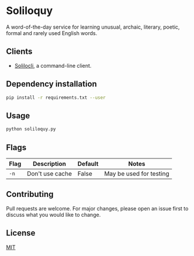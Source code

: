 # Soliloquy

A word-of-the-day service for learning unusual, archaic, literary, poetic, formal and rarely used English words.

## Clients

- [Solilocli](https://github.com/octoman90/solilocli), a command-line client.

## Dependency installation

```bash
pip install -r requirements.txt --user
```

## Usage

```bash
python soliloquy.py
```

## Flags

| Flag | Description     | Default | Notes                   |
| ---- | --------------- | ------- | ----------------------- |
| `-n` | Don't use cache | False   | May be used for testing |

## Contributing

Pull requests are welcome. For major changes, please open an issue first to discuss what you would like to change.

## License

[MIT](LICENSE)
